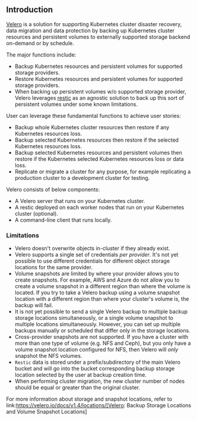 ## Introduction

[Velero](https://velero.io/) is a solution for supporting Kubernetes cluster disaster recovery, data migration and data protection by backing up Kubernetes cluster resources and persistent volumes to externally supported storage backend on-demand or by schedule.

The major functions include:
- Backup Kubernetes resources and persistent volumes for supported storage providers.
- Restore Kubernetes resources and persistent volumes for supported storage providers.
- When backing up persistent volumes w/o supported storage provider, Velero leverages [restic](https://github.com/restic/restic) as an agnostic solution to back up this sort of persistent volumes under some known limitations.

User can leverage these fundamental functions to achieve user stories:
- Backup whole Kubernetes cluster resources then restore if any Kubernetes resources loss.
- Backup selected Kubernetes resources then restore if the selected Kubernetes resources loss.
- Backup selected Kubernetes resources and persistent volumes then restore if the Kubernetes selected Kubernetes resources loss or data loss.
- Replicate or migrate a cluster for any purpose, for example replicating a production cluster to a development cluster for testing.

Velero consists of below components:
- A Velero server that runs on your Kubernetes cluster.
- A restic deployed on each worker nodes that run on your Kubernetes cluster (optional).
- A command-line client that runs locally.

### Limitations

- Velero doesn't overwrite objects in-cluster if they already exist.
- Velero supports a single set of credentials _per provider_. It's not yet possible to use different credentials for different object storage locations for the same provider.
- Volume snapshots are limited by where your provider allows you to create snapshots. For example, AWS and Azure do not allow you to create a volume snapshot in a different region than where the volume is located. If you try to take a Velero backup using a volume snapshot location with a different region than where your cluster's volume is, the backup will fail.
- It is not yet possible to send a single Velero backup to multiple backup storage locations simultaneously, or a single volume snapshot to multiple locations simultaneously. However, you can set up multiple backups manually or scheduled that differ only in the storage locations.
- Cross-provider snapshots are not supported. If you have a cluster with more than one type of volume (e.g. NFS and Ceph), but you only have a volume snapshot location configured for NFS, then Velero will _only_ snapshot the NFS volumes.
- `Restic` data is stored under a prefix/subdirectory of the main Velero bucket and will go into the bucket corresponding backup storage location selected by the user at backup creation time.
- When performing cluster migration, the new cluster number of nodes should be equal or greater than the original cluster.

For more information about storage and snapshot locations, refer to link:https://velero.io/docs/v1.4/locations/[Velero: Backup Storage Locations and Volume Snapshot Locations]
